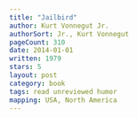 ```yaml
---
title: "Jailbird"
author: Kurt Vonnegut Jr.
authorSort: Jr., Kurt Vonnegut
pageCount: 310
date: 2014-01-01
written: 1979
stars: 5
layout: post
category: book
tags: read unreviewed humor
mapping: USA, North America
---
```

